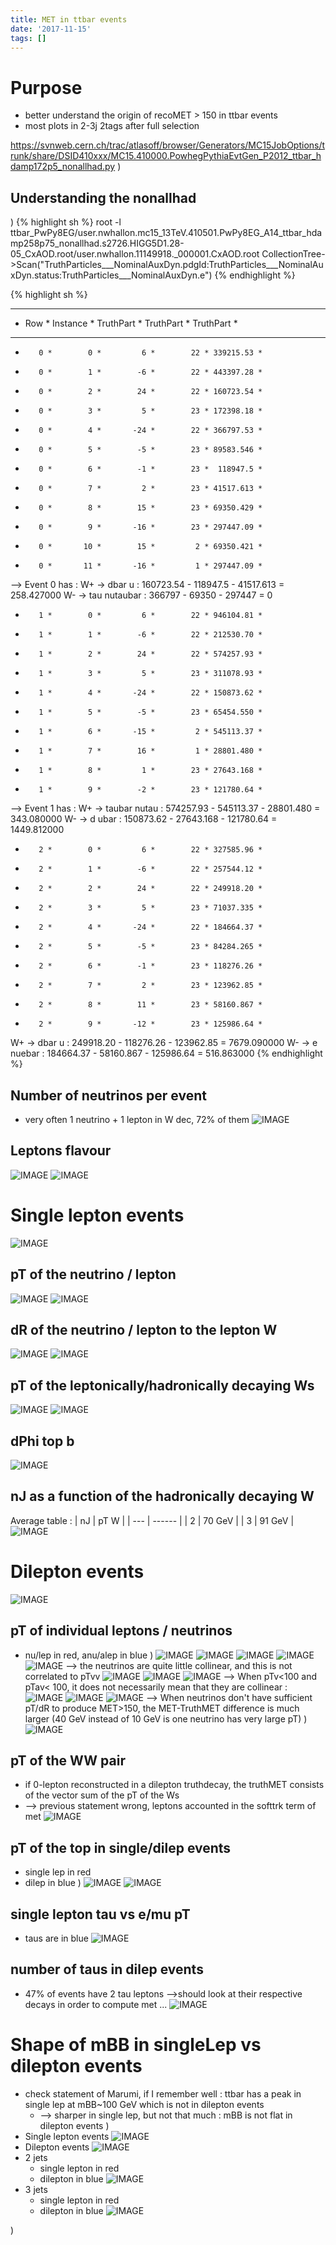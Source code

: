 ```yaml
---
title: MET in ttbar events
date: '2017-11-15'
tags: []
---
```

# Purpose
* better understand the origin of recoMET > 150 in ttbar events
* most plots in 2-3j 2tags after full selection

https://svnweb.cern.ch/trac/atlasoff/browser/Generators/MC15JobOptions/trunk/share/DSID410xxx/MC15.410000.PowhegPythiaEvtGen_P2012_ttbar_hdamp172p5_nonallhad.py
)
## Understanding the nonallhad 
)
{% highlight sh %}
root -l ttbar_PwPy8EG/user.nwhallon.mc15_13TeV.410501.PwPy8EG_A14_ttbar_hdamp258p75_nonallhad.s2726.HIGG5D1.28-05_CxAOD.root/user.nwhallon.11149918._000001.CxAOD.root 
 CollectionTree->Scan("TruthParticles___NominalAuxDyn.pdgId:TruthParticles___NominalAuxDyn.status:TruthParticles___NominalAuxDyn.e")
{% endhighlight %}

{% highlight sh %}
***********************************************************
*    Row   * Instance * TruthPart * TruthPart * TruthPart *
***********************************************************
*        0 *        0 *         6 *        22 * 339215.53 *
*        0 *        1 *        -6 *        22 * 443397.28 *
*        0 *        2 *        24 *        22 * 160723.54 *
*        0 *        3 *         5 *        23 * 172398.18 *
*        0 *        4 *       -24 *        22 * 366797.53 *
*        0 *        5 *        -5 *        23 * 89583.546 *
*        0 *        6 *        -1 *        23 *  118947.5 *
*        0 *        7 *         2 *        23 * 41517.613 *
*        0 *        8 *        15 *        23 * 69350.429 *
*        0 *        9 *       -16 *        23 * 297447.09 *
*        0 *       10 *        15 *         2 * 69350.421 *
*        0 *       11 *       -16 *         1 * 297447.09 *

--> Event 0 has :
  W+ -> dbar u   : 160723.54 - 118947.5 - 41517.613 = 258.427000
  W- -> tau nutaubar : 366797 - 69350 - 297447 = 0

*        1 *        0 *         6 *        22 * 946104.81 *
*        1 *        1 *        -6 *        22 * 212530.70 *
*        1 *        2 *        24 *        22 * 574257.93 *
*        1 *        3 *         5 *        23 * 311078.93 *
*        1 *        4 *       -24 *        22 * 150873.62 *
*        1 *        5 *        -5 *        23 * 65454.550 *
*        1 *        6 *       -15 *         2 * 545113.37 *
*        1 *        7 *        16 *         1 * 28801.480 *
*        1 *        8 *         1 *        23 * 27643.168 *
*        1 *        9 *        -2 *        23 * 121780.64 *

--> Event 1 has :
  W+ -> taubar nutau : 574257.93 - 545113.37 - 28801.480 = 343.080000
  W- -> d ubar   : 150873.62 - 27643.168 - 121780.64 = 1449.812000

*        2 *        0 *         6 *        22 * 327585.96 *
*        2 *        1 *        -6 *        22 * 257544.12 *
*        2 *        2 *        24 *        22 * 249918.20 *
*        2 *        3 *         5 *        23 * 71037.335 *
*        2 *        4 *       -24 *        22 * 184664.37 *
*        2 *        5 *        -5 *        23 * 84284.265 *
*        2 *        6 *        -1 *        23 * 118276.26 *
*        2 *        7 *         2 *        23 * 123962.85 *
*        2 *        8 *        11 *        23 * 58160.867 *
*        2 *        9 *       -12 *        23 * 125986.64 *

W+ -> dbar u : 249918.20 - 118276.26 - 123962.85 = 7679.090000
W- -> e nuebar : 184664.37 - 58160.867 - 125986.64 = 516.863000
{% endhighlight %}

## Number of neutrinos per event
* very often 1 neutrino + 1 lepton in W dec, 72% of them 
![IMAGE](/images/q/0962E0BDDD2FEFBF2A649992E167048C.jpg)
## Leptons flavour
![IMAGE](/images/q/625D3AF43CA19979DC52B58311C7D127.jpg)
![IMAGE](/images/q/4B2534EBC437EAB6AE060660F7662CA7.jpg)
# Single lepton events
![IMAGE](/images/q/BC57C25FBF03BD4943945A58743791F8.jpg)
## pT of the neutrino / lepton
![IMAGE](/images/q/067B8674E1527574701AAE64A1B60D4E.jpg)
![IMAGE](/images/q/7955725F12AC2F087FE70CD0407146DB.jpg)
## dR of the neutrino / lepton to the lepton W
![IMAGE](/images/q/F81DC01F4E247CD9197C1103E1B9F3A0.jpg)
![IMAGE](/images/q/694869CFB0DAFE840AD4098ADE25A008.jpg)
## pT of the leptonically/hadronically decaying Ws
![IMAGE](/images/q/23F3C0B882266483FDCBF75EF6F248BE.jpg)
![IMAGE](/images/q/62E823E2896934FD4A2846ACD1E3C91B.jpg)
## dPhi top b
![IMAGE](/images/q/AABEAEA42798FD03A025F4D984EE4870.jpg)
## nJ as a function of the hadronically decaying W

Average table :
|  nJ | pT W   |
| --- | ------ |
| 2   | 70 GeV |
| 3   | 91 GeV |
![IMAGE](/images/q/CEEF1E052C633D54A41D6A9B22B28F0C.jpg)
# Dilepton events
![IMAGE](/images/q/8063F7F9CA18E29E4CCC02C6C9F635BF.jpg)
## pT of individual leptons / neutrinos
* nu/lep in red, anu/alep in blue
)
![IMAGE](/images/q/B296B9BF45CEE9B591480A8DA43B8820.jpg)
![IMAGE](/images/q/6C4C54DCAA699CD49DC8189ED79637B0.jpg)
![IMAGE](/images/q/941E06D835FADDF451E0F17AEC72B2C5.jpg)
![IMAGE](/images/q/15604859AE09984312A8C6E8D0CEB564.jpg)
![IMAGE](/images/q/B77738D77331FD7E93CCE6589CDB3F1D.jpg)
--> the neutrinos are quite little collinear, and this is not correlated to pTvv
![IMAGE](/images/q/73D25F6C3F5106D2536FC39F8D2BE698.jpg)
![IMAGE](/images/q/4BD62ADC4B17140E5BCE7356C3FABEAA.jpg)
![IMAGE](/images/q/F82B64E640558AC610A43CF2B830D548.jpg)
--> When pTv<100 and pTav< 100, it does not necessarily mean that they are collinear :
![IMAGE](/images/q/3CD5F6E44E794AA18E385D789F6FFEBC.jpg)
![IMAGE](/images/q/98B825DA763769EFF103CB1E721D9740.jpg)
![IMAGE](/images/q/91223B79C56CDA13FEFB3A2BA9B1194F.jpg)
--> When neutrinos don't have sufficient pT/dR to produce MET>150, the MET-TruthMET difference is much larger (40 GeV instead of 10 GeV is one neutrino has very large pT) 
)
![IMAGE](/images/q/401091A9113BCFC00B560DEAC0246E5F.jpg)
## pT of the WW pair
* if 0-lepton reconstructed in a dilepton truthdecay, the truthMET consists of the vector sum of the pT of the Ws
* --> previous statement wrong, leptons accounted in the softtrk term of met
![IMAGE](/images/q/2510D642AE6B055A0A8568E27EFFE96F.jpg)
## pT of the top in single/dilep events
* single lep in red
* dilep in blue
)
![IMAGE](/images/q/21F47147C0D9BD1648384448A5D61525.jpg)
![IMAGE](/images/q/25DFD6008713212C386CCFEC138EF10D.jpg)
## single lepton tau vs e/mu pT
* taus are in blue
![IMAGE](/images/q/9EDCE3521C3835DDBBAD22F7CA300168.jpg)
## number of taus in dilep events
* 47% of events have 2 tau leptons -->should look at their respective decays in order to compute met ...
![IMAGE](/images/q/72CEA09AA7A0B702480871BBF09E8B16.jpg)
# Shape of mBB in singleLep vs dilepton events
* check statement of Marumi, if I remember well : ttbar has a peak in single lep at mBB~100 GeV which is not in dilepton events
  * --> sharper in single lep, but not that much : mBB is not flat in dilepton events
)
* Single lepton events
![IMAGE](/images/q/726F526FAA2EEEB84E0AB659E97F98B1.jpg)
* Dilepton events
![IMAGE](/images/q/E205840E68401BC0EF456625692BEC83.jpg)
* 2 jets
  * single lepton in red
  * dilepton in blue
![IMAGE](/images/q/9852BE41817CBEA60FB14AA8F4B81659.jpg)
* 3 jets
  * single lepton in red
  * dilepton in blue
![IMAGE](/images/q/624867072F4F25C5F5415DD1C6501D61.jpg)

)

